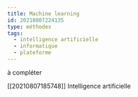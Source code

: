 ```yaml
---
title: Machine learning
id: 20210807224135
type: méthodes
tags:
  - intelligence artificielle
  - informatique
  - plateforme
---
```



à compléter

[[20210807185748]] Intelligence artificielle